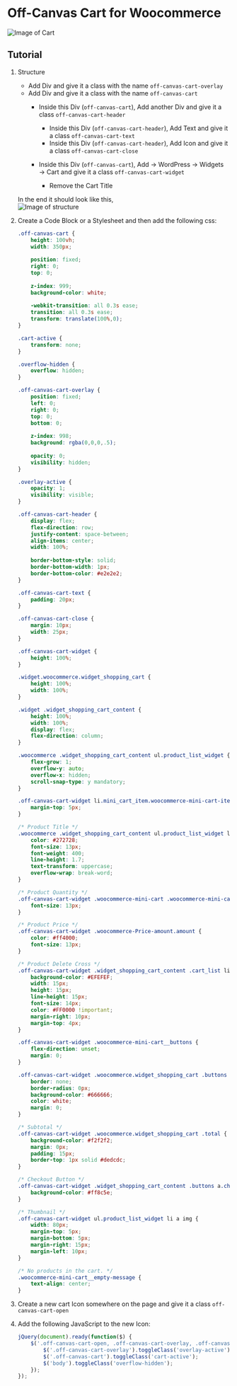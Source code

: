 # Off-Canvas Cart for Woocommerce
![Image of Cart](images/off-canvas-cart.gif)


## Tutorial
1. Structure
	* Add Div and give it a class with the name `off-canvas-cart-overlay`
    * Add Div and give it a class with the name `off-canvas-cart`
        * Inside this Div (`off-canvas-cart`), Add another Div and give it a class `off-canvas-cart-header`  
            * Inside this Div (`off-canvas-cart-header`), Add Text and give it a class `off-canvas-cart-text`  
            * Inside this Div (`off-canvas-cart-header`), Add Icon and give it a class `off-canvas-cart-close`  

        * Inside this Div (`off-canvas-cart`), Add → WordPress → Widgets → Cart and give it a class `off-canvas-cart-widget`
            * Remove the Cart Title
			
	In the end it should look like this,  
	![Image of structure](images/off-canvas-cart-structure.PNG)
		
2. Create a Code Block or a Stylesheet and then add the following css:
	```css
	.off-canvas-cart {
		height: 100vh;
		width: 350px;
		
		position: fixed;
		right: 0;
		top: 0;
		
		z-index: 999;
		background-color: white;
		
		-webkit-transition: all 0.3s ease;
		transition: all 0.3s ease;
		transform: translate(100%,0);
	}

	.cart-active {
		transform: none;
	}

	.overflow-hidden {
		overflow: hidden;
	}

	.off-canvas-cart-overlay {
		position: fixed;
		left: 0;
		right: 0;
		top: 0;
		bottom: 0;
		
		z-index: 998;
		background: rgba(0,0,0,.5);
		
		opacity: 0;
		visibility: hidden;
	}

	.overlay-active {
		opacity: 1;
		visibility: visible;
	}

	.off-canvas-cart-header {
		display: flex;
		flex-direction: row;
		justify-content: space-between;
		align-items: center;
		width: 100%;
		
		border-bottom-style: solid;
		border-bottom-width: 1px;
		border-bottom-color: #e2e2e2;
	}

	.off-canvas-cart-text {
		padding: 20px;
	}

	.off-canvas-cart-close {
		margin: 10px;
		width: 25px;
	}

	.off-canvas-cart-widget {
		height: 100%;
	}

	.widget.woocommerce.widget_shopping_cart {
		height: 100%;
		width: 100%;
	}

	.widget .widget_shopping_cart_content {
		height: 100%;
		width: 100%;
		display: flex;
		flex-direction: column;
	}

	.woocommerce .widget_shopping_cart_content ul.product_list_widget {
		flex-grow: 1;
		overflow-y: auto;
		overflow-x: hidden;
		scroll-snap-type: y mandatory;
	}

	.off-canvas-cart-widget li.mini_cart_item.woocommerce-mini-cart-item {
		margin-top: 5px;
	}

	/* Product Title */
	.woocommerce .widget_shopping_cart_content ul.product_list_widget li a {
		color: #272728;
		font-size: 13px;
		font-weight: 400;
		line-height: 1.7;
		text-transform: uppercase;
		overflow-wrap: break-word;
	}

	/* Product Quantity */
	.off-canvas-cart-widget .woocommerce-mini-cart .woocommerce-mini-cart-item .quantity {
		font-size: 13px;
	}

	/* Product Price */
	.off-canvas-cart-widget .woocommerce-Price-amount.amount {
		color: #ff4000;
		font-size: 13px;
	}

	/* Product Delete Cross */
	.off-canvas-cart-widget .widget_shopping_cart_content .cart_list li a.remove {
		background-color: #EFEFEF;
		width: 15px;
		height: 15px;
		line-height: 15px;
		font-size: 14px;
		color: #FF0000 !important;
		margin-right: 10px;
		margin-top: 4px;
	}

	.off-canvas-cart-widget .woocommerce-mini-cart__buttons {
		flex-direction: unset;
		margin: 0;
	}

	.off-canvas-cart-widget .woocommerce.widget_shopping_cart .buttons a {
		border: none;
		border-radius: 0px;
		background-color: #666666;
		color: white;
		margin: 0;
	}

	/* Subtotal */
	.off-canvas-cart-widget .woocommerce.widget_shopping_cart .total {
		background-color: #f2f2f2;
		margin: 0px;
		padding: 15px;
		border-top: 1px solid #dedcdc;
	}

	/* Checkout Button */
	.off-canvas-cart-widget .widget_shopping_cart_content .buttons a.checkout {
		background-color: #ff8c5e;
	}

	/* Thumbnail */
	.off-canvas-cart-widget ul.product_list_widget li a img {
		width: 80px;
		margin-top: 5px;
		margin-bottom: 5px;
		margin-right: 15px;
		margin-left: 10px;
	}

	/* No products in the cart. */ 
	.woocommerce-mini-cart__empty-message {
		text-align: center;
	}
	```

3. Create a new cart Icon somewhere on the page and give it a class `off-canvas-cart-open`
4. Add the following JavaScript to the new Icon:
	```javascript
	jQuery(document).ready(function($) {
		$('.off-canvas-cart-open, .off-canvas-cart-overlay, .off-canvas-cart-close').click(function(){
			$('.off-canvas-cart-overlay').toggleClass('overlay-active');
			$('.off-canvas-cart').toggleClass('cart-active');
			$('body').toggleClass('overflow-hidden');
		});
	});
	```
